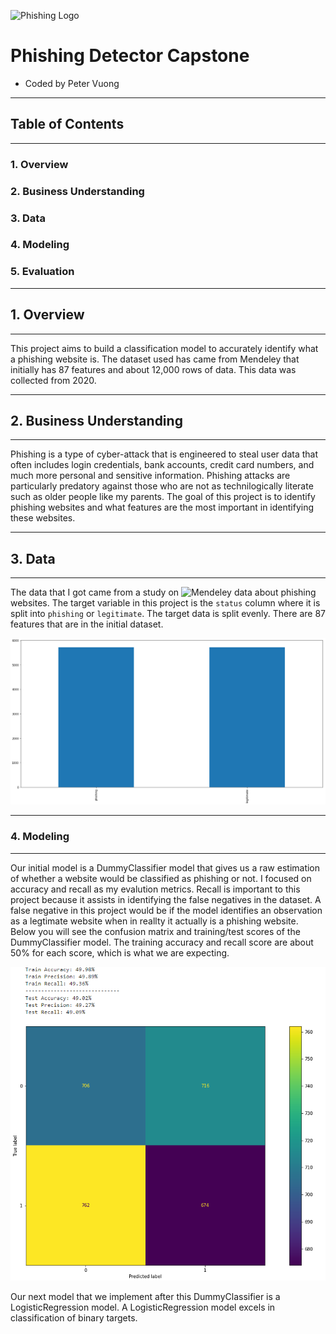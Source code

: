![Phishing Logo](https://dynasis.com/wp-content/uploads/2019/03/phishing2.jpg)
# Phishing Detector Capstone
- Coded by Peter Vuong

---
## Table of Contents
---
### 1. Overview
### 2. Business Understanding
### 3. Data
### 4. Modeling
### 5. Evaluation

---
## 1. Overview
---
This project aims to build a classification model to accurately identify what a phishing website is. The dataset used has came from Mendeley that initially has 87 features and about 12,000 rows of data. This data was collected from 2020.

---
## 2. Business Understanding
---
Phishing is a type of cyber-attack that is engineered to steal user data that often includes login credentials, bank accounts, credit card numbers, and much more personal and sensitive information. Phishing attacks are particularly predatory against those who are not as technilogically literate such as older people like my parents. The goal of this project is to identify phishing websites and what features are the most important in identifying these websites.

---
## 3. Data
---
The data that I got came from a study on ![Mendeley data](https://data.mendeley.com/datasets/c2gw7fy2j4/3) about phishing websites. The target variable in this project is the `status` column where it is split into `phishing` or `legitimate`. The target data is split evenly. There are 87 features that are in the initial dataset.

![phishing data bar graph](images/phishing%20data.png)

---
### 4. Modeling
---
Our initial model is a DummyClassifier model that gives us a raw estimation of whether a website would be classified as phishing or not. I focused on accuracy and recall as my evalution metrics. Recall is important to this project because it assists in identifying the false negatives in the dataset. A false negative in this project would be if the model identifies an observation as a legtimate website when in reallty it actually is a phishing website. Below you will see the confusion matrix and training/test scores of the DummyClassifier model. The training accuracy and recall score are about 50% for each score, which is what we are expecting.

![dummy classifier](images/dummyclassifier.png)

Our next model that we implement after this DummyClassifier is a LogisticRegression model. A LogisticRegression model excels in classification of binary targets. 
